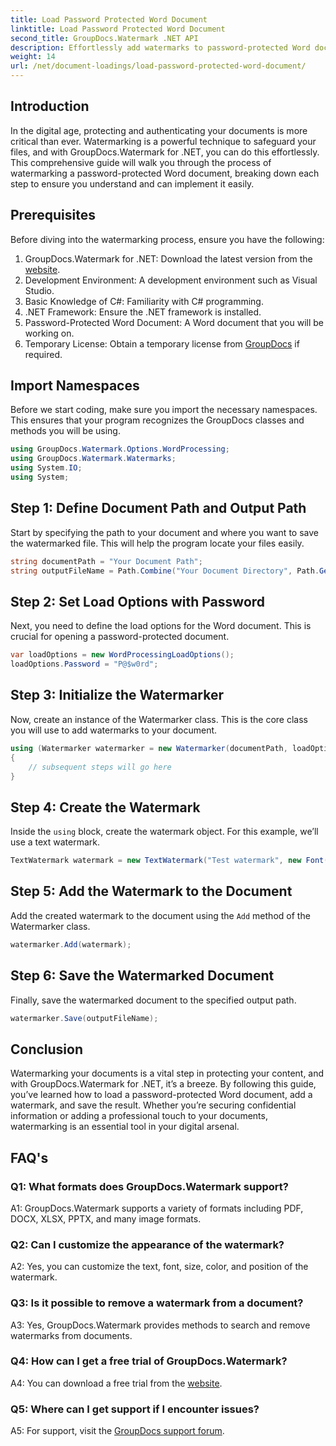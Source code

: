```yaml
---
title: Load Password Protected Word Document
linktitle: Load Password Protected Word Document
second_title: GroupDocs.Watermark .NET API
description: Effortlessly add watermarks to password-protected Word documents using GroupDocs.Watermark for .NET with our comprehensive step-by-step guide.
weight: 14
url: /net/document-loadings/load-password-protected-word-document/
---
```

## Introduction
In the digital age, protecting and authenticating your documents is more critical than ever. Watermarking is a powerful technique to safeguard your files, and with GroupDocs.Watermark for .NET, you can do this effortlessly. This comprehensive guide will walk you through the process of watermarking a password-protected Word document, breaking down each step to ensure you understand and can implement it easily.
## Prerequisites
Before diving into the watermarking process, ensure you have the following:
1. GroupDocs.Watermark for .NET: Download the latest version from the [website](https://releases.groupdocs.com/Watermark/net/).
2. Development Environment: A development environment such as Visual Studio.
3. Basic Knowledge of C#: Familiarity with C# programming.
4. .NET Framework: Ensure the .NET framework is installed.
5. Password-Protected Word Document: A Word document that you will be working on.
6. Temporary License: Obtain a temporary license from [GroupDocs](https://purchase.groupdocs.com/temporary-license/) if required.
## Import Namespaces
Before we start coding, make sure you import the necessary namespaces. This ensures that your program recognizes the GroupDocs classes and methods you will be using.
```csharp
using GroupDocs.Watermark.Options.WordProcessing;
using GroupDocs.Watermark.Watermarks;
using System.IO;
using System;
```
## Step 1: Define Document Path and Output Path
Start by specifying the path to your document and where you want to save the watermarked file. This will help the program locate your files easily.
```csharp
string documentPath = "Your Document Path";
string outputFileName = Path.Combine("Your Document Directory", Path.GetFileName(documentPath));
```
## Step 2: Set Load Options with Password
Next, you need to define the load options for the Word document. This is crucial for opening a password-protected document.
```csharp
var loadOptions = new WordProcessingLoadOptions();
loadOptions.Password = "P@$w0rd";
```
## Step 3: Initialize the Watermarker
Now, create an instance of the Watermarker class. This is the core class you will use to add watermarks to your document.
```csharp
using (Watermarker watermarker = new Watermarker(documentPath, loadOptions))
{
    // subsequent steps will go here
}
```
## Step 4: Create the Watermark
Inside the `using` block, create the watermark object. For this example, we’ll use a text watermark.
```csharp
TextWatermark watermark = new TextWatermark("Test watermark", new Font("Arial", 12));
```
## Step 5: Add the Watermark to the Document
Add the created watermark to the document using the `Add` method of the Watermarker class.
```csharp
watermarker.Add(watermark);
```
## Step 6: Save the Watermarked Document
Finally, save the watermarked document to the specified output path.
```csharp
watermarker.Save(outputFileName);
```
## Conclusion
Watermarking your documents is a vital step in protecting your content, and with GroupDocs.Watermark for .NET, it’s a breeze. By following this guide, you’ve learned how to load a password-protected Word document, add a watermark, and save the result. Whether you’re securing confidential information or adding a professional touch to your documents, watermarking is an essential tool in your digital arsenal.
## FAQ's
### Q1: What formats does GroupDocs.Watermark support?
A1: GroupDocs.Watermark supports a variety of formats including PDF, DOCX, XLSX, PPTX, and many image formats.
### Q2: Can I customize the appearance of the watermark?
A2: Yes, you can customize the text, font, size, color, and position of the watermark.
### Q3: Is it possible to remove a watermark from a document?
A3: Yes, GroupDocs.Watermark provides methods to search and remove watermarks from documents.
### Q4: How can I get a free trial of GroupDocs.Watermark?
A4: You can download a free trial from the [website](https://releases.groupdocs.com/).
### Q5: Where can I get support if I encounter issues?
A5: For support, visit the [GroupDocs support forum](https://forum.groupdocs.com/c/watermark/19).
